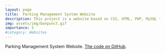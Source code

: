 ```yaml
---
layout: page
title:  Parking Management System Website
description: This project is a website based on CSS, HTML, PHP, MySQL that shows parking information, total revenue and generates parking slip. 
img: assets/img/banpunct.gif
importance: 5
#category: Websites
---
```


Parking Management System Website. [The code on GitHub](https://github.com/ariyanhossain2208/Parking-Management-System).